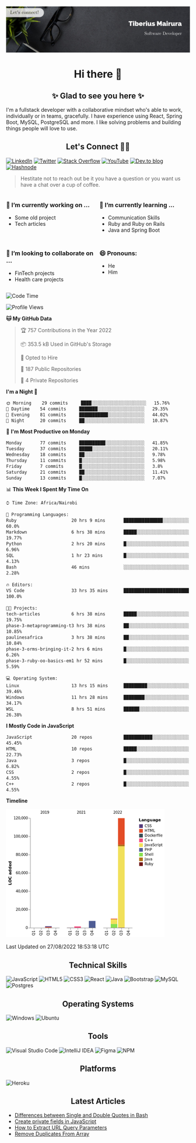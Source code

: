 ![cover-image](assets/images/banner.jpg)

<h1 align="center">
 Hi there 👋
</h1>

<h2 align="center"> ✨ Glad to see you here ✨ </h2>

I'm a fullstack developer with a collaborative mindset who's able to work, individually or in teams, gracefully. I have experience using React, Spring Boot, MySQL, PostgreSQL and more. I like solving problems and building things people will love to use.

<h2 align="center"> Let's Connect 🤝🏾 </h2>

[![LinkedIn](https://img.shields.io/badge/linkedin-%230077B5.svg?style=for-the-badge&logo=linkedin&logoColor=white)](https://www.linkedin.com/in/tiberius-mairura/) [![Twitter](https://img.shields.io/badge/Twitter-%231DA1F2.svg?style=for-the-badge&logo=Twitter&logoColor=white)](https://twitter.com/hermit_tiberius) [![Stack Overflow](https://img.shields.io/badge/-Stackoverflow-FE7A16?style=for-the-badge&logo=stack-overflow&logoColor=white)](https://stackoverflow.com/users/11869442/tiberius) [![YouTube](https://img.shields.io/badge/YouTube-%23FF0000.svg?style=for-the-badge&logo=YouTube&logoColor=white)](https://www.youtube.com/channel/UCEyv3oMzvLUv6tGs9KD_S_A) [![Dev.to blog](https://img.shields.io/badge/dev.to-0A0A0A?style=for-the-badge&logo=dev.to&logoColor=white)](https://dev.to/hermitex) [![Hashnode](https://img.shields.io/badge/Hashnode-2962FF?style=for-the-badge&logo=hashnode&logoColor=white)](https://hashnode.com/@hermitex)

> Hestitate not to reach out be it you have a question or you want us have a chat over a cup of coffee.

<div style="display: grid; gap: 0.5rem; grid-template-columns: repeat(2, 1fr);">

<div>

<h3>🔭  I’m currently working on ...</h3>

- Some old project
- Tech articles

</div>

<div>

<h3>🌱 I’m currently learning ...</h3>

- Communication Skills
- Ruby and Ruby on Rails
- Java and Spring Boot

</div>

<div>
<h3>👯 I’m looking to collaborate on ...</h3>

- FinTech projects
- Health care projects

</div>

<div>
<h3>😄 Pronouns:</h3>

- He
- Him
  
</div>

</div>

<!--START_SECTION:waka-->
![Code Time](http://img.shields.io/badge/Code%20Time-284%20hrs%2027%20mins-blue)

![Profile Views](http://img.shields.io/badge/Profile%20Views-12-blue)

**🐱 My GitHub Data** 

> 🏆 757 Contributions in the Year 2022
 > 
> 📦 353.5 kB Used in GitHub's Storage 
 > 
> 💼 Opted to Hire
 > 
> 📜 187 Public Repositories 
 > 
> 🔑 4 Private Repositories  
 > 
**I'm a Night 🦉** 

```text
🌞 Morning    29 commits     ████░░░░░░░░░░░░░░░░░░░░░   15.76% 
🌆 Daytime    54 commits     ███████░░░░░░░░░░░░░░░░░░   29.35% 
🌃 Evening    81 commits     ███████████░░░░░░░░░░░░░░   44.02% 
🌙 Night      20 commits     ██░░░░░░░░░░░░░░░░░░░░░░░   10.87%

```
📅 **I'm Most Productive on Monday** 

```text
Monday       77 commits     ██████████░░░░░░░░░░░░░░░   41.85% 
Tuesday      37 commits     █████░░░░░░░░░░░░░░░░░░░░   20.11% 
Wednesday    18 commits     ██░░░░░░░░░░░░░░░░░░░░░░░   9.78% 
Thursday     11 commits     █░░░░░░░░░░░░░░░░░░░░░░░░   5.98% 
Friday       7 commits      █░░░░░░░░░░░░░░░░░░░░░░░░   3.8% 
Saturday     21 commits     ██░░░░░░░░░░░░░░░░░░░░░░░   11.41% 
Sunday       13 commits     █░░░░░░░░░░░░░░░░░░░░░░░░   7.07%

```


📊 **This Week I Spent My Time On** 

```text
⌚︎ Time Zone: Africa/Nairobi

💬 Programming Languages: 
Ruby                     20 hrs 9 mins       ███████████████░░░░░░░░░░   60.0% 
Markdown                 6 hrs 38 mins       █████░░░░░░░░░░░░░░░░░░░░   19.77% 
Python                   2 hrs 20 mins       █░░░░░░░░░░░░░░░░░░░░░░░░   6.96% 
SQL                      1 hr 23 mins        █░░░░░░░░░░░░░░░░░░░░░░░░   4.13% 
Bash                     46 mins             ░░░░░░░░░░░░░░░░░░░░░░░░░   2.28%

🔥 Editors: 
VS Code                  33 hrs 35 mins      █████████████████████████   100.0%

🐱‍💻 Projects: 
tech-articles            6 hrs 38 mins       █████░░░░░░░░░░░░░░░░░░░░   19.75% 
phase-3-metaprogramming-t3 hrs 38 mins       ██░░░░░░░░░░░░░░░░░░░░░░░   10.85% 
paulinesafrica           3 hrs 38 mins       ██░░░░░░░░░░░░░░░░░░░░░░░   10.84% 
phase-3-orms-bringing-it-2 hrs 6 mins        █░░░░░░░░░░░░░░░░░░░░░░░░   6.26% 
phase-3-ruby-oo-basics-em1 hr 52 mins        █░░░░░░░░░░░░░░░░░░░░░░░░   5.59%

💻 Operating System: 
Linux                    13 hrs 15 mins      █████████░░░░░░░░░░░░░░░░   39.46% 
Windows                  11 hrs 28 mins      ████████░░░░░░░░░░░░░░░░░   34.17% 
WSL                      8 hrs 51 mins       ██████░░░░░░░░░░░░░░░░░░░   26.38%

```

**I Mostly Code in JavaScript** 

```text
JavaScript               20 repos            ███████████░░░░░░░░░░░░░░   45.45% 
HTML                     10 repos            █████░░░░░░░░░░░░░░░░░░░░   22.73% 
Java                     3 repos             █░░░░░░░░░░░░░░░░░░░░░░░░   6.82% 
CSS                      2 repos             █░░░░░░░░░░░░░░░░░░░░░░░░   4.55% 
C++                      2 repos             █░░░░░░░░░░░░░░░░░░░░░░░░   4.55%

```


**Timeline**

![Chart not found](https://raw.githubusercontent.com/hermitex/hermitex/main/charts/bar_graph.png) 


 Last Updated on 27/08/2022 18:53:18 UTC
<!--END_SECTION:waka-->

<h2 align="center"> Technical Skills </h2>

![JavaScript](https://img.shields.io/badge/javascript-%23323330.svg?style=for-the-badge&logo=javascript&logoColor=%23F7DF1E) ![HTML5](https://img.shields.io/badge/html5-%23E34F26.svg?style=for-the-badge&logo=html5&logoColor=white) ![CSS3](https://img.shields.io/badge/css3-%231572B6.svg?style=for-the-badge&logo=css3&logoColor=white) ![React](https://img.shields.io/badge/react-%2320232a.svg?style=for-the-badge&logo=react&logoColor=%2361DAFB) ![Java](https://img.shields.io/badge/java-%23ED8B00.svg?style=for-the-badge&logo=java&logoColor=white) ![Bootstrap](https://img.shields.io/badge/bootstrap-%23563D7C.svg?style=for-the-badge&logo=bootstrap&logoColor=white) ![MySQL](https://img.shields.io/badge/mysql-%2300f.svg?style=for-the-badge&logo=mysql&logoColor=white) ![Postgres](https://img.shields.io/badge/postgres-%23316192.svg?style=for-the-badge&logo=postgresql&logoColor=white)

<h2 align="center"> Operating Systems </h2>

![Windows](https://img.shields.io/badge/Windows-0078D6?style=for-the-badge&logo=windows&logoColor=white) ![Ubuntu](https://img.shields.io/badge/Ubuntu-E95420?style=for-the-badge&logo=ubuntu&logoColor=white)

<h2 align="center"> Tools </h2>

![Visual Studio Code](https://img.shields.io/badge/Visual%20Studio%20Code-0078d7.svg?style=for-the-badge&logo=visual-studio-code&logoColor=white) ![IntelliJ IDEA](https://img.shields.io/badge/IntelliJIDEA-000000.svg?style=for-the-badge&logo=intellij-idea&logoColor=white) ![Figma](https://img.shields.io/badge/figma-%23F24E1E.svg?style=for-the-badge&logo=figma&logoColor=white) ![NPM](https://img.shields.io/badge/NPM-%23000000.svg?style=for-the-badge&logo=npm&logoColor=white)

<h2 align="center"> Platforms </h2>

![Heroku](https://img.shields.io/badge/heroku-%23430098.svg?style=for-the-badge&logo=heroku&logoColor=white)

 <h2 align="center">Latest Articles </h2>

- [Differences between Single and Double Quotes in Bash](https://dev.to/hermitex/differences-between-single-and-double-quotes-in-bash-3eog)
- [Create private fields in JavaScript](https://dev.to/hermitex/create-private-fields-in-javascript-3ean)
- [How to Extract URL Query Parameters](https://dev.to/hermitex/how-to-extract-url-search-parameters-4k58)
- [Remove Duplicates From Array](https://dev.to/hermitex/remove-duplicates-from-array-1d6h)
